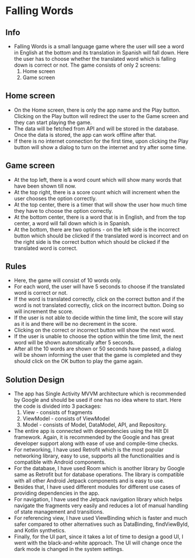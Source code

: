 # Falling Words

## Info

- Falling Words is a small language game where the user will see a word in English at the bottom
  and its translation in Spanish will fall down. Here the user has to choose whether the translated
  word which is falling down is correct or not. The game consists of only 2 screens:
  1. Home screen
  2. Game screen

## Home screen

- On the Home screen, there is only the app name and the Play button. Clicking on the Play button
  will redirect the user to the Game screen and they can start playing the game.
- The data will be fetched from API and will be stored in the database. Once the data is stored,
  the app can work offline after that.
- If there is no internet connection for the first time, upon clicking the Play button will show a
  dialog to turn on the internet and try after some time.

## Game screen

- At the top left, there is a word count which will show many words that have been shown till now.
- At the top right, there is a score count which will increment when the user chooses the option
  correctly.
- At the top center, there is a timer that will show the user how much time they have to
  choose the option correctly.
- At the bottom center, there is a word that is in English, and from the top center, a word will
  fall down which is in Spanish.
- At the bottom, there are two options - on the left side is the incorrect button which should be
  clicked if the translated word is incorrect and on the right side is the correct button which should
  be clicked if the translated word is correct.

## Rules

- Here, the game will consist of 10 words only.
- For each word, the user will have 5 seconds to choose if the translated word is correct or not.
- If the word is translated correctly, click on the correct button and if the word is not
  translated correctly, click on the incorrect button. Doing so will increment the score.
- If the user is not able to decide within the time limit, the score will stay as it is and there
  will be no decrement in the score.
- Clicking on the correct or incorrect button will show the next word.
- If the user is unable to choose the option within the time limit, the next word will be shown
  automatically after 5 seconds.
- After all the 10 words are shown or 50 seconds have passed, a dialog will be shown informing the
  user that the game is completed and they should click on the OK button to play the game again.

## Solution Design

- The app has Single Activity MVVM architecture which is recommended by Google and should be used
  if one has no idea where to start. Here the code is divided into 3 packages:
  1. View - consists of fragments
  2. ViewModel - consists of ViewModel
  3. Model - consists of Model, DataModel, API, and Repository.
- The entire app is connected with dependencies using the Hilt DI framework. Again, it is
  recommended by the Google and has great developer support along with ease of use and
  compile-time checks.
- For networking, I have used Retrofit which is the most popular networking library, easy to use,
  supports all the functionalities and is compatible with Android components.
- For the database, I have used Room which is another library by Google same as Retrofit but for
  database operations. The library is compatible with all other Android Jetpack components and is
  easy to use.
- Besides that, I have used different modules for different use cases of providing dependencies in
  the app.
- For navigation, I have used the Jetpack navigation library which helps navigate the fragments very
  easily and reduces a lot of manual handling of state management and transitions.
- For referencing view, I have used ViewBinding which is faster and much safer compared to
  other alternatives such as DataBinding, findViewById, and Kotlin synthetics.
- Finally, for the UI part, since it takes a lot of time to design a good UI, I went with the
  black-and-white approach. The UI will change once the dark mode is changed in the system settings.